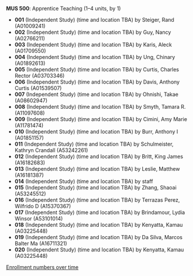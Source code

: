 **MUS 500**: Apprentice Teaching (1–4 units, by 1)

- **001** (Independent Study) (time and location TBA) by Steiger, Rand (A01009241)
- **002** (Independent Study) (time and location TBA) by Guy, Nancy (A02766211)
- **003** (Independent Study) (time and location TBA) by Karis, Aleck (A01709550)
- **004** (Independent Study) (time and location TBA) by Ung, Chinary (A01892613)
- **005** (Independent Study) (time and location TBA) by Curtis, Charles Rector (A03703346)
- **006** (Independent Study) (time and location TBA) by Davis, Anthony Curtis (A01539507)
- **007** (Independent Study) (time and location TBA) by Ohnishi, Takae (A08602947)
- **008** (Independent Study) (time and location TBA) by Smyth, Tamara R. (A11097608)
- **009** (Independent Study) (time and location TBA) by Cimini, Amy Marie (A11781474)
- **010** (Independent Study) (time and location TBA) by Burr, Anthony I (A01851157)
- **011** (Independent Study) (time and location TBA) by Schulmeister, Kathryn Crandall (A53242261)
- **012** (Independent Study) (time and location TBA) by Britt, King James (A16182683)
- **013** (Independent Study) (time and location TBA) by Leslie, Matthew (A16181387)
- **014** (Independent Study) (time and location TBA) by staff
- **015** (Independent Study) (time and location TBA) by Zhang, Shaoai (A53245512)
- **016** (Independent Study) (time and location TBA) by Terrazas Perez, Wilfrido D (A15370367)
- **017** (Independent Study) (time and location TBA) by Brindamour, Lydia Winsor (A53101014)
- **018** (Independent Study) (time and location TBA) by Kenyatta, Kamau (A03225448)
- **019** (Independent Study) (time and location TBA) by Da Silva, Marcos Balter Ma (A16711321)
- **020** (Independent Study) (time and location TBA) by Kenyatta, Kamau (A03225448)

[Enrollment numbers over time](./MUS500.tsv)
